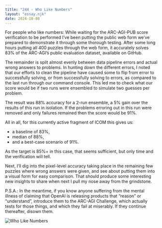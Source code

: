 ```yaml
---
title: "244 - Who Like Numbers"
layout: "essay.njk"
date: 2024-10-08
---
```


For people who like numbers: While waiting for the ARC-AGI-PUB score verification to be performed I’ve been putting the public web form we’ve prepared to demonstrate it through some thorough testing. After some long hours putting all 400 puzzles through the web form, it accurately solves 83% of the ARC-AGI’s public evaluation dataset, available on GitHub.

The remainder is split almost evenly between data pipeline errors and actual wrong answers to problems. In hunting down the different errors, I noted that our efforts to clean the pipeline have caused some to flip from error to successfully solving, or from successfully solving to errors, as compared to the last run through our command console. This led me to check what our score would be if two runs were ensembled to simulate two guesses per problem. 
 
The result was 88% accuracy for a 2-run ensemble, a 5% gain over the results of this run in isolation. If the problems erroring out in this run were removed and only failures remained then the score would be 91%.

All in all, for this currently active fragment of ICOM this gives us:
- a baseline of 83%, 
- median of 88%, 
- and a best-case scenario of 91%.

As the target is 85%+ in this case, that seems sufficient, but only time and the verification will tell.

Next, I’ll dig into the pixel-level accuracy taking place in the remaining few puzzles where wrong answers were given, and see about putting them into a visual form for easy comparison. That should produce some interesting new insights to share when next I pull my nose away from the grindstone.

P.S.A.: In the meantime, if you know anyone suffering from the mental illness of claiming that OpenAI is releasing products that “reason” or “understand”, introduce them to the ARC-AGI Challenge, which actually tests for those things, and which they fail at miserably. If they continue thereafter, disown them.

![Who Like Numbers](https://media.licdn.com/dms/image/v2/D5622AQGPujHc1Eqh5w/feedshare-shrink_800/feedshare-shrink_800/0/1726651385211?e=1736985600&v=beta&t=Z2VH0vRjM9mA8qEDoQNYUpQgkjA-A6XK9nBkmv0joZU)